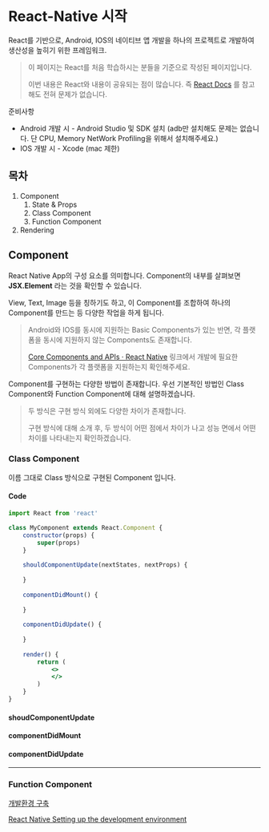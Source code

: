 # React-Native 시작

React를 기반으로, Android, IOS의 네이티브 앱 개발을 하나의 프로젝트로 개발하여 생산성을 높히기 위한 프레임워크.

> 이 페이지는 React를 처음 학습하시는 분들을 기준으로 작성된 페이지입니다.
>
> 이번 내용은 React와 내용이 공유되는 점이 많습니다. 즉 [React Docs](https://ko.reactjs.org/docs/react-component.html) 를 참고해도 전혀 문제가 없습니다.



준비사항

- Android 개발 시 - Android Studio 및 SDK 설치  (adb만 설치해도 문제는 없습니다. 단 CPU, Memory NetWork Profiling을 위해서 설치해주세요.)
- IOS 개발 시 - Xcode (mac 제한)



## 목차

1. Component
   1. State & Props
   2. Class Component
   3. Function Component
2. Rendering



## Component

React Native App의 구성 요소를 의미합니다.  Component의 내부를 살펴보면 **JSX.Element** 라는 것을 확인할 수 있습니다.

 View, Text, Image 등을 칭하기도 하고, 이 Component를 조합하여 하나의 Component를 만드는 등 다양한 작업을 하게 됩니다.

> Android와 IOS를 동시에 지원하는 Basic Components가 있는 반면, 각 플랫폼을 동시에 지원하지 않는 Components도 존재합니다. 
>
> [Core Components and APIs · React Native](https://reactnative.dev/docs/components-and-apis) 링크에서 개발에 필요한 Components가 각 플랫폼을 지원하는지 확인해주세요.







Component를 구현하는 다양한 방법이 존재합니다. 우선 기본적인 방법인 Class Component와 Function Component에 대해 설명하겠습니다.

> 두 방식은 구현 방식 외에도 다양한 차이가 존재합니다. 
>
> 구현 방식에 대해 소개 후, 두 방식이 어떤 점에서 차이가 나고  성능 면에서 어떤 차이를 나타내는지 확인하겠습니다.

### Class Component

이름 그대로 Class 방식으로 구현된 Component 입니다.

#### Code

```jsx
import React from 'react'

class MyComponent extends React.Component {
	constructor(props) {
		super(props)
	}
	
	shouldComponentUpdate(nextStates, nextProps) {
	
	}
	
	componentDidMount() {
	
	}
	
	componentDidUpdate() {
	
	}
	
	render() {
		return (
			<>
			</>
		)
	}
}
```



#### shoudComponentUpdate

#### componentDidMount

#### componentDidUpdate





---

### Function Component



[개발환경 구축]()

[React Native Setting up the development environment](https://reactnative.dev/docs/environment-setup)

